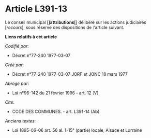 # Article L391-13

Le conseil municipal [**]attributions[**] délibère sur les actions judiciaires [*recours*], sous réserve des dispositions de
l'article suivant.

**Liens relatifs à cet article**

_Codifié par_:

  - Décret n°77-240 1977-03-07

_Créé par_:

  - Décret n°77-240 1977-03-07 JORF et JONC 18 mars 1977

_Abrogé par_:

  - Loi n°96-142 du 21 février 1996 - art. 12 (V)

_Cite_:

  - CODE DES COMMUNES. - art. L391-14 (Ab)

_Anciens textes_:

  - Loi   1895-06-06 art. 56 al. 1-15° (partie) locale, Alsace et Lorraine
